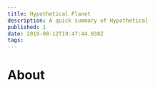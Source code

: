 ```yaml
---
title: Hypothetical Planet
description: A quick summary of Hypothetical
published: 1
date: 2019-08-12T19:47:44.938Z
tags: 
---
```


# About